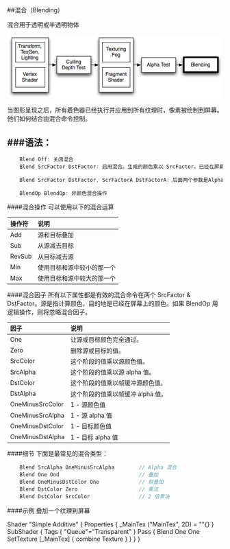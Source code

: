 ##混合（Blending）

混合用于透明或半透明物体

![](/assets/PipelineBlend.png)

当图形呈现之后，所有着色器已经执行并应用到所有纹理时，像素被绘制到屏幕。他们如何结合由混合命令控制。


###语法：
---

```javascript
    Blend Off: 关闭混合
    Blend SrcFactor DstFactor: 启用混合。生成的颜色乘以 SrcFactor。已经在屏幕上的颜色乘以 DstFactor 和两个加在一起。
```
```javascript
    Blend SrcFactor DstFactor, ScrFactorA DstFactorA: 后面两个参数是Alpha通道的混合因子
```

```javascript
    BlendOp BlendOp: 非颜色混合操作
```

####混合操作
可以使用以下的混合运算

|操作符|说明|
|:--|:--|
|Add|源和目标叠加|
|Sub|从源减去目标|
|RevSub|从目标减去源|
|Min|使用目标和源中较小的那一个|
|Max|使用目标和源中较大的那一个|

####混合因子
所有以下属性都是有效的混合命令在两个 SrcFactor & DstFactor。源是指计算颜色，目的地是已经在屏幕上的颜色。如果 BlendOp 用逻辑操作，则将忽略混合因子。

|因子|说明|
|:--|:--|
|One|让源或目标颜色完全通过。|
|Zero|删除源或目标的值。|
|SrcColor|这个阶段的值乘以源颜色值。|
|SrcAlpha|这个阶段的值乘以源 alpha 值。|
|DstColor|这个阶段的值乘以帧缓冲源颜色值。|
|DstAlpha|这个阶段的值乘以帧缓冲 alpha 值。|
|OneMinusSrcColor| 1 - 源颜色值 |
|OneMinusSrcAlpha| 1 - 源 alpha 值|
|OneMinusDstColor| 1 - 目标颜色值|
|OneMinusDstAlpha| 1 - 目标 alpha 值|


####细节
下面是最常见的混合类型：

```javascript
    Blend SrcAlpha OneMinusSrcAlpha        // Alpha 混合
    Blend One Ond                          // 叠加
    Blend OneMinusDstColor One             // 软叠加
    Blend DstColor Zero                    // 乘法
    Blend DstColor SrcColor                // 2 倍乘法
```


####示例
叠加一个纹理到屏幕

Shader "Simple Additive" { Properties { _MainTex ("MainTex", 2D) = ""{} }  SubShader { Tags { "Queue"="Transparent" }  Pass  { Blend One One SetTexture [_MainTex] { combine Texture } } } } 

